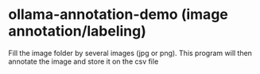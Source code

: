 # ollama-annotation-demo  (image annotation/labeling)
Fill the image folder by several images (jpg or png). This program will then annotate the image and store it on the csv file
